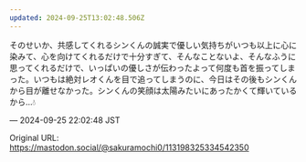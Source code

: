 ```yaml
---
updated: 2024-09-25T13:02:48.506Z
---
```


<p>そのせいか、共感してくれるシンくんの誠実で優しい気持ちがいつも以上に心に染みて、心を向けてくれるだけで十分すぎて、そんなことないよ、そんなふうに思ってくれるだけで、いっぱいの優しさが伝わったよって何度も首を振ってしまった。いつもは絶対レオくんを目で追ってしまうのに、今日はその後もシンくんから目が離せなかった。シンくんの笑顔は太陽みたいにあったかくて輝いているから…💧</p>

&mdash; 2024-09-25 22:02:48 JST

Original URL: https://mastodon.social/@sakuramochi0/113198325334542350
